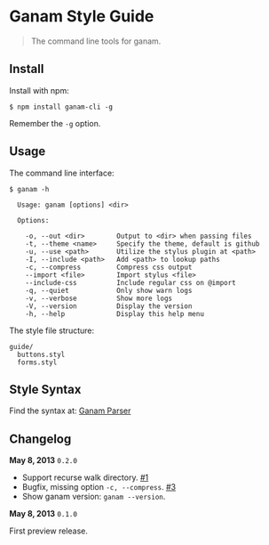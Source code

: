 # Ganam Style Guide

> The command line tools for ganam.


## Install

Install with npm:

    $ npm install ganam-cli -g

Remember the `-g` option.

## Usage

The command line interface:

```
$ ganam -h

  Usage: ganam [options] <dir>

  Options:

    -o, --out <dir>        Output to <dir> when passing files
    -t, --theme <name>     Specify the theme, default is github
    -u, --use <path>       Utilize the stylus plugin at <path>
    -I, --include <path>   Add <path> to lookup paths
    -c, --compress         Compress css output
    --import <file>        Import stylus <file>
    --include-css          Include regular css on @import
    -q, --quiet            Only show warn logs
    -v, --verbose          Show more logs
    -V, --version          Display the version
    -h, --help             Display this help menu
```

The style file structure:

```
guide/
  buttons.styl
  forms.styl
```

## Style Syntax

Find the syntax at: [Ganam Parser](https://github.com/lepture/ganam#syntax)


## Changelog

**May 8, 2013** `0.2.0`

- Support recurse walk directory. [#1](https://github.com/lepture/ganam-cli/issues/1)
- Bugfix, missing option `-c, --compress`. [#3](https://github.com/lepture/ganam-cli/issues/3)
- Show ganam version: `ganam --version`.

**May 8, 2013** `0.1.0`

First preview release.
